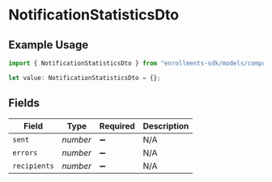 # NotificationStatisticsDto

## Example Usage

```typescript
import { NotificationStatisticsDto } from "enrollments-sdk/models/components";

let value: NotificationStatisticsDto = {};
```

## Fields

| Field              | Type               | Required           | Description        |
| ------------------ | ------------------ | ------------------ | ------------------ |
| `sent`             | *number*           | :heavy_minus_sign: | N/A                |
| `errors`           | *number*           | :heavy_minus_sign: | N/A                |
| `recipients`       | *number*           | :heavy_minus_sign: | N/A                |